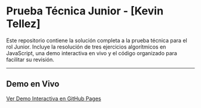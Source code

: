 # Prueba Técnica Junior - [Kevin Tellez]

Este repositorio contiene la solución completa a la prueba técnica para el rol Junior. Incluye la resolución de tres ejercicios algorítmicos en JavaScript, una demo interactiva en vivo y el código organizado para facilitar su revisión.

---

## Demo en Vivo

[Ver Demo Interactiva en GitHub Pages](https://tellezk9.github.io/prueba-junior/)
